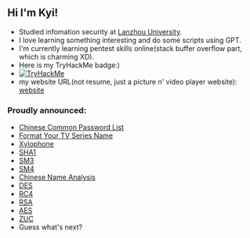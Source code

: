 ## Hi I'm Kyi!
- Studied infomation security at [Lanzhou University](https://www.lzu.edu.cn).
- I love learning something interesting and do some scripts using GPT.
- I'm currently learning pentest skills online(stack buffer overflow part, which is charming XD).
- Here is my TryHackMe badge:)
- [<img src="https://tryhackme-badges.s3.amazonaws.com/KyiWong.png" alt="TryHackMe">](KyiWong)  
- my website URL(not resume, just a picture n' video player website): [website](https://kyiwong.com)

### Proudly announced:
- [Chinese Common Password List](https://github.com/NihaoKangkang/Chinese-Common-Password-List)
- [Format Your TV Series Name](https://github.com/NihaoKangkang/series_format)
- [Xylophone](https://github.com/NihaoKangkang/xylophone)
- [SHA1](https://github.com/NihaoKangkang/sha1)
- [SM3](https://github.com/NihaoKangkang/sm3)
- [SM4](https://github.com/NihaoKangkang/sm4)
- [Chinese Name Analysis](https://github.com/NihaoKangkang/chinese_name_analysis)
- [DES](https://github.com/NihaoKangkang/DES)
- [RC4](https://github.com/NihaoKangkang/RC4)
- [RSA](https://github.com/NihaoKangkang/RSA)
- [AES](https://github.com/NihaoKangkang/AES)
- [ZUC](https://github.com/NihaoKangkang/ZUC)
- Guess what's next?



<!--
**NihaoKangkang/NihaoKangkang** is a ✨ _special_ ✨ repository because its `README.md` (this file) appears on your GitHub profile.

Here are some ideas to get you started:

- 🔭 I’m currently working on ...
- 🌱 I’m currently learning ...
- 👯 I’m looking to collaborate on ...
- 🤔 I’m looki1ng for help with ...
- 💬 Ask me about ...
- 📫 How to reach me: ...
- 😄 Pronouns: ...
- ⚡ Fun fact: ...
-->
